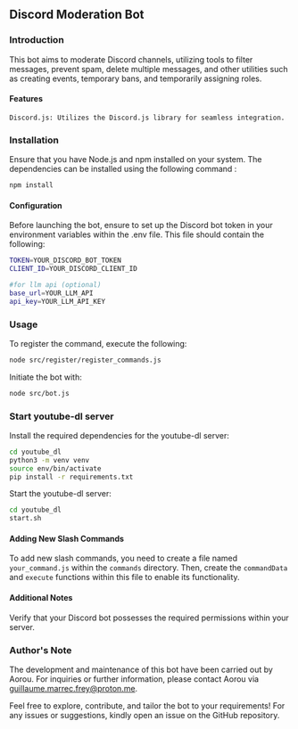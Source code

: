 ## Discord Moderation Bot
### Introduction

This bot aims to moderate Discord channels, utilizing tools to filter messages, prevent spam, delete multiple messages, and other utilities such as creating events, temporary bans, and temporarily assigning roles.

#### Features

    Discord.js: Utilizes the Discord.js library for seamless integration.

### Installation

Ensure that you have Node.js and npm installed on your system. The dependencies can be installed using the following command :

```bash
npm install
```

#### Configuration

Before launching the bot, ensure to set up the Discord bot token in your environment variables within the .env file.
This file should contain the following:

```bash
TOKEN=YOUR_DISCORD_BOT_TOKEN
CLIENT_ID=YOUR_DISCORD_CLIENT_ID

#for llm api (optional)
base_url=YOUR_LLM_API
api_key=YOUR_LLM_API_KEY
```


### Usage

To register the command, execute the following:

```bash
node src/register/register_commands.js
```

Initiate the bot with:

```bash
node src/bot.js
```


### Start youtube-dl server

Install the required dependencies for the youtube-dl server:

```bash 
cd youtube_dl
python3 -m venv venv
source env/bin/activate
pip install -r requirements.txt
```

Start the youtube-dl server:
```bash
cd youtube_dl
start.sh
```


#### Adding New Slash Commands

To add new slash commands, you need to create a file named `your_command.js` within the `commands` directory. Then, create the `commandData` and `execute` functions within this file to enable its functionality.


#### Additional Notes

Verify that your Discord bot possesses the required permissions within your server.


### Author's Note

The development and maintenance of this bot have been carried out by Aorou. For inquiries or further information, please contact Aorou via [guillaume.marrec.frey@proton.me](mailto:guillaume.marrec.frey@proton.me).

Feel free to explore, contribute, and tailor the bot to your requirements! For any issues or suggestions, kindly open an issue on the GitHub repository.
